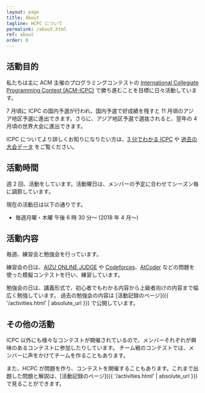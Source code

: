 ```yaml
---
layout: page
title: About
tagline: HCPC について
permalink: /about.html
ref: about
order: 0
---
```


## 活動目的
私たちは主に ACM 主催のプログラミングコンテストの [International Collegiate Programming Contest (ACM-ICPC)](https://icpc.iisf.or.jp/) で勝ち進むことを目標に日々活動しています。

7 月頃に ICPC の国内予選が行われ、国内予選で好成績を残すと 11 月頃のアジア地区予選に進出できます。さらに、アジア地区予選で選抜されると、翌年の 4 月頃の世界大会に進出できます。

ICPC についてより詳しくお知りになりたい方は、[3 分でわかる ICPC](https://icpc.iisf.or.jp/acm-icpc/3min/) や [過去の大会データ](https://icpc.iisf.or.jp/past/) をご覧ください。

## 活動時間
週 2 回、活動をしています。活動曜日は、メンバーの予定に合わせてシーズン毎に調節しています。

現在の活動日は以下の通りです。

- 毎週月曜・木曜 午後 6 時 30 分～ (2018 年 4 月〜)

## 活動内容
毎週、練習会と勉強会を行っています。
 
練習会の日は、[AIZU ONLINE JUDGE](http://judge.u-aizu.ac.jp/onlinejudge/) や [Codeforces](http://codeforces.com/)、[AtCoder](http://atcoder.jp/) などの問題を使った模擬コンテストを行い、練習しています。

勉強会の日は、講義形式で、初心者でもわかる内容から上級者向けの内容まで幅広く勉強しています。 過去の勉強会の内容は [活動記録のページ]({{ '/activities.html' | absolute_url }}) で公開しています。 

## その他の活動
ICPC 以外にも様々なコンテストが開催されているので、メンバーそれぞれが興味のあるコンテストに参加したりしています。 チーム戦のコンテストでは、メンバーに声をかけてチームを作ることもあります。

また、HCPC が問題を作り、コンテストを開催することもあります。これまで出題した問題と解説は、[活動記録のページ]({{ '/activities.html' | absolute_url }}) で見ることができます。 

